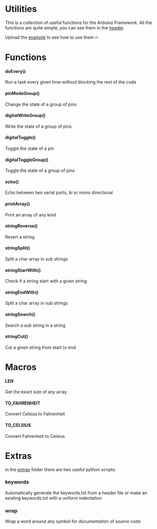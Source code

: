 # Utilities

This is a collection of useful functions for the Arduino Framework. All the functions are quite simple, you can see them in the [header](src/Utilities.h).

Upload the [example](examples/basic/basic.ino) to see how to use them 🔥

# Functions

#### doEvery()
Run a task every given time without blocking the rest of the code

#### pinModeGroup()
Change the state of a group of pins

#### digitalWriteGroup()
Write the state of a group of pins

#### digitalToggle()
Toggle the state of a pin

#### digitalToggleGroup()
Toggle the state of a group of pins

#### echo()
Echo between two serial ports, bi or mono directional

#### printArray()
Print an array of any kind

#### stringReverse()
Revert a string

#### stringSplit()
Split a char array in sub strings

#### stringStartWith()
Check if a string start with a given string

#### stringEndWith()
Split a char array in sub strings

#### stringSearch()
Search a sub string in a string

#### stringCut()
Cut a given string from start to end

# Macros

#### LEN
Get the exact size of any array

#### TO_FAHRENHEIT
Convert Celsius to Fahrenheit

#### TO_CELSIUS
Convert Fahrenheit to Celsius

# Extras

in the [extras](/extras) folder there are two useful python scripts:

### keywords
Automatically generate the keywords.txt from a header file or make an existing keywords.txt with a uniform indentation

### wrap
Wrap a word around any symbol for documentation of source code


